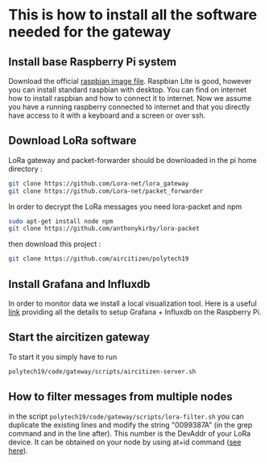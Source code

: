 # This is how to install all the software needed for the gateway

## Install base Raspberry Pi system
Download the official [raspbian image file](https://www.raspberrypi.org/downloads/raspbian/).
Raspbian Lite is good, however you can install standard raspbian with desktop.
You can find on internet how to install raspbian and how to connect it to internet.
Now we assume you have a running raspberry connected to internet and that you directly have access to it with a keyboard and a screen or over ssh.

## Download LoRa software
LoRa gateway and packet-forwarder should be downloaded in the pi home directory :

```bash
git clone https://github.com/Lora-net/lora_gateway
git clone https://github.com/Lora-net/packet_forwarder
```
In order to decrypt the LoRa messages you need lora-packet and npm
```bash
sudo apt-get install node npm
git clone https://github.com/anthonykirby/lora-packet
```
then download this project :
```bash
git clone https://github.com/aircitizen/polytech19
```
## Install Grafana and Influxdb
In order to monitor data we install a local visualization tool.
Here is a useful [link](https://www.circuits.dk/install-grafana-influxdb-raspberry/) providing all the details to setup Grafana + Influxdb on the Raspberry Pi.

## Start the aircitizen gateway
To start it you simply have to run
```bash
polytech19/code/gateway/scripts/aircitizen-server.sh
```

## How to filter messages from multiple nodes
in the  script ```polytech19/code/gateway/scripts/lora-filter.sh``` you can duplicate the existing lines and modify the string "0099387A" (in the grep command and in the line after). This number is the DevAddr of your LoRa device. It can be obtained on your node by using at+id command ([see here](http://wiki.seeedstudio.com/LoRa_LoRaWan_Gateway_Kit/#step-4-use-seeeduino-lorawan-gpsrhf76-052am-access-lorawan-server)).
